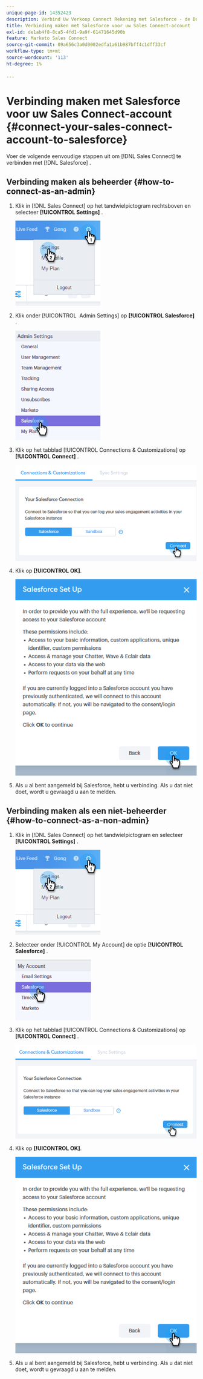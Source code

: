 ```yaml
---
unique-page-id: 14352423
description: Verbind Uw Verkoop Connect Rekening met Salesforce - de Documenten van Marketo - de Documentatie van het Product
title: Verbinding maken met Salesforce voor uw Sales Connect-account
exl-id: de1ab4f8-8ca5-4fd1-9a9f-61471645d90b
feature: Marketo Sales Connect
source-git-commit: 09a656c3a0d0002edfa1a61b987bff4c1dff33cf
workflow-type: tm+mt
source-wordcount: '113'
ht-degree: 1%

---
```


# Verbinding maken met Salesforce voor uw Sales Connect-account {#connect-your-sales-connect-account-to-salesforce}

Voer de volgende eenvoudige stappen uit om [!DNL Sales Connect] te verbinden met [!DNL Salesforce] .

## Verbinding maken als beheerder {#how-to-connect-as-an-admin}

1. Klik in [!DNL Sales Connect] op het tandwielpictogram rechtsboven en selecteer **[!UICONTROL Settings]** .

   ![](assets/one.png)

1. Klik onder [!UICONTROL &#x200B; Admin Settings] op **[!UICONTROL Salesforce]** .

   ![](assets/six.png)

1. Klik op het tabblad [!UICONTROL Connections & Customizations] op **[!UICONTROL Connect]** .

   ![](assets/seven.png)

1. Klik op **[!UICONTROL OK]**.

   ![](assets/four.png)

1. Als u al bent aangemeld bij Salesforce, hebt u verbinding. Als u dat niet doet, wordt u gevraagd u aan te melden.

## Verbinding maken als een niet-beheerder {#how-to-connect-as-a-non-admin}

1. Klik in [!DNL Sales Connect] op het tandwielpictogram en selecteer **[!UICONTROL Settings]** .

   ![](assets/one.png)

1. Selecteer onder [!UICONTROL My Account] de optie **[!UICONTROL Salesforce]** .

   ![](assets/two.png)

1. Klik op het tabblad [!UICONTROL Connections & Customizations] op **[!UICONTROL Connect]** .

   ![](assets/three.png)

1. Klik op **[!UICONTROL OK]**.

   ![](assets/four.png)

1. Als u al bent aangemeld bij Salesforce, hebt u verbinding. Als u dat niet doet, wordt u gevraagd u aan te melden.
